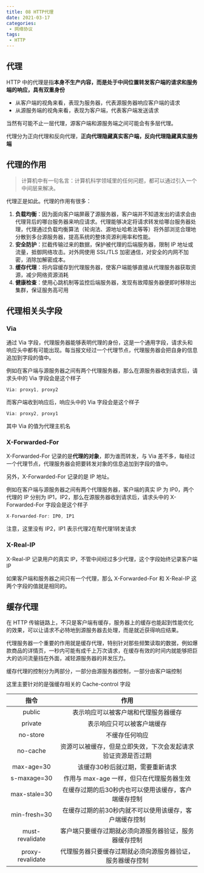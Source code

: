 ```yaml
---
title: 08 HTTP代理
date: 2021-03-17
categories:
 - 网络协议
tags:
 - HTTP
---
```




## 代理

HTTP 中的代理是指**本身不生产内容，而是处于中间位置转发客户端的请求和服务端的响应，具有双重身份**

+ 从客户端的视角来看，表现为服务器，代表源服务器响应客户端的请求
+ 从源服务端的视角来看，表现为客户端，代表客户端发送请求

当然有可能不止一层代理，源客户端和源服务端之间可能会有多层代理。

代理分为正向代理和反向代理，**正向代理隐藏真实客户端，反向代理隐藏真实服务端**



## 代理的作用

>  计算机中有一句名言：计算机科学领域里的任何问题，都可以通过引入一个中间层来解决。

代理正是如此。代理的作用有很多：

1. **负载均衡**：因为面向客户端屏蔽了源服务器，客户端并不知道发出的请求会由代理背后的哪台服务器来响应请求。代理能够决定将请求转发给哪台服务器处理，代理通过负载均衡算法（轮询法、源地址哈希法等等）将外部浏览合理地分散到多台源服务器，提高系统的整体资源利用率和性能。
2. **安全防护**：拦截传输过来的数据，保护被代理的后端服务器，限制 IP 地址或流量，抵御网络攻击。对外网使用 SSL/TLS 加密通信，对安全的内网不加密，消除加解密成本。
3. **缓存代理**：将内容缓存到代理服务器，使客户端能够直接从代理服务器获取资源，减少网络资源消耗
4. **健康检查**：使用心跳机制等监控后端服务器，发现有故障服务器便即时移除出集群，保证服务高可用



## 代理相关头字段

### Via

通过 Via 字段，代理服务器能够表明代理的身份，这是一个通用字段，请求头和响应头中都有可能出现。每当报文经过一个代理节点，代理服务器会把自身的信息追加到字段的值中。

例如在客户端与源服务器之间有两个代理服务器，那么在源服务器收到请求后，请求头中的 Via 字段会是这个样子

```js
Via: proxy1, proxy2
```

而客户端收到响应后，响应头中的 Via 字段会是这个样子

```js
Via: proxy2, proxy1
```

其中 Via 的值为代理主机名



### X-Forwarded-For

X-Forwarded-For 记录的是**代理的对象**，即为谁而转发，与 Via 差不多，每经过一个代理节点，代理服务器会把要转发对象的信息追加到字段的值中。

另外，X-Forwarded-For 记录的是 IP 地址。

例如在客户端与源服务器之间有两个代理服务器，客户端的真实 IP 为 IP0，两个代理的 IP 分别为 IP1，IP2，那么在源服务器收到请求后，请求头中的 X-Forwarded-For 字段会是这个样子

```js
X-Forwarded-For: IP0, IP1
```

注意，这里没有 IP2，IP1 表示代理2在帮代理1转发请求



### X-Real-IP

X-Real-IP 记录用户的真实 IP，不管中间经过多少代理，这个字段始终记录客户端 IP

如果客户端和服务器之间只有一个代理，那么 X-Forwarded-For 和 X-Real-IP 这两个字段的值就是相同的。



## 缓存代理

在 HTTP 传输链路上，不只是客户端有缓存，服务器上的缓存也能起到性能优化的效果，可以让请求不必特地到源服务器去处理，而是就近获得响应结果。

代理服务器一个重要的作用就是缓存代理，特别针对那些频繁读取的数据，例如爆款商品的详情页，一秒内可能有成千上万次请求，在缓存有效的时间内就能够把巨大的访问流量挡在外面，减轻源服务器的并发压力。

缓存代理的控制分为两部分，一部分由源服务器控制，一部分由客户端控制

这里主要针对的是强缓存相关的 Cache-control 字段

|       指令       |                             作用                             |
| :--------------: | :----------------------------------------------------------: |
|      public      |             表示响应可以被客户端和代理服务器缓存             |
|     private      |                  表示响应只可以被客户端缓存                  |
|     no-store     |                        不缓存任何响应                        |
|     no-cache     | 资源可以被缓存，但是立即失效，下次会发起请求验证资源是否过期 |
|    max-age=30    |               该缓存30秒后就过期，需要重新请求               |
|   s-maxage=30    |          作用与 max-age 一样，但只在代理服务器生效           |
|   max-stale=30   |     在缓存过期的后30秒内也可以使用该缓存，客户端缓存控制     |
|   min-fresh=30   |    在缓存过期的前30秒内就不可以使用该缓存，客户端缓存控制    |
| must-revalidate  |    客户端只要缓存过期就必须向源服务器验证，服务器缓存控制    |
| proxy-revalidate |  代理服务器只要缓存过期就必须向源服务器验证，服务器缓存控制  |

